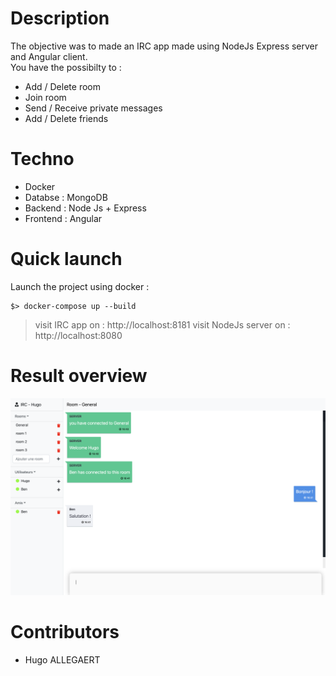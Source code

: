 # Description

The objective was to made an IRC app made using NodeJs Express server and Angular client.  
You have the possibilty to :
* Add / Delete room
* Join room
* Send / Receive private messages
* Add / Delete friends

# Techno  

* Docker
* Databse : MongoDB
* Backend : Node Js + Express
* Frontend : Angular

# Quick launch

Launch the project using docker :
```code
$> docker-compose up --build
```

> visit IRC app on : http://localhost:8181
> visit NodeJs server on : http://localhost:8080

# Result overview

![home](./img/irc.png)

# Contributors
* Hugo ALLEGAERT
 
